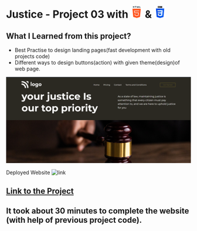 # Justice - Project 03 with ![HTML](./readmeImages/html-5.png) & ![CSS](./readmeImages/css-3.png)

## What I Learned from this project?

- Best Practise to design landing pages(fast development with old projects code)
- Different ways to design buttons(action) with given theme(design)of web page.

![Completed Website](<./readmeImages/Screenshot%20(354).png>)

Deployed Website ![link](https://img.shields.io/badge/-Project%20-green)

## [Link to the Project ](Link)

## It took about 30 minutes to complete the website (with help of previous project code).
